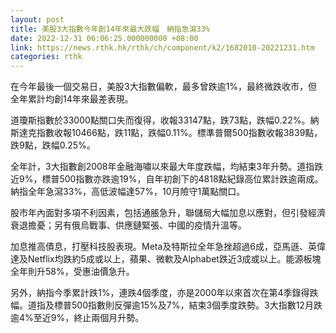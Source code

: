 ```yaml
---
layout: post
title: 美股3大指數今年創14年來最大跌幅　納指急瀉33%
date: 2022-12-31 06:06:25.000000000 +08:00
link: https://news.rthk.hk/rthk/ch/component/k2/1682010-20221231.htm
categories: rthk
---
```


在今年最後一個交易日，美股3大指數偏軟，最多曾跌逾1%，最終微跌收市，但全年累計均創14年來最差表現。

道瓊斯指數於33000點關口失而復得，收報33147點，跌73點，跌幅0.22%。納斯達克指數收報10466點，跌11點，跌幅0.11%。標準普爾500指數收報3839點，跌9點，跌幅0.25%。

全年計，3大指數創2008年金融海嘯以來最大年度跌幅，均結束3年升勢。道指跌近9%，標普500指數亦跌逾19%，自年初創下的4818點紀錄高位累計跌逾兩成。納指全年急瀉33%，高低波幅達57%，10月險守1萬點關口。

股市年內面對多項不利因素，包括通脹急升，聯儲局大幅加息以應對，但引發經濟衰退擔憂；另有俄烏戰事、供應鏈緊張、中國的疫情升溫等。

加息推高債息，打壓科技股表現。Meta及特斯拉全年急挫超過6成，亞馬遜、英偉達及Netflix均跌約5成或以上，蘋果、微軟及Alphabet跌近3成或以上。能源板塊全年則升58%，受惠油價急升。

另外，納指今季累計跌1%，連跌4個季度，亦是2000年以來首次在第4季錄得跌幅。道指及標普500指數則反彈逾15%及7%，結束3個季度跌勢。3大指數12月跌逾4%至近9%，終止兩個月升勢。
